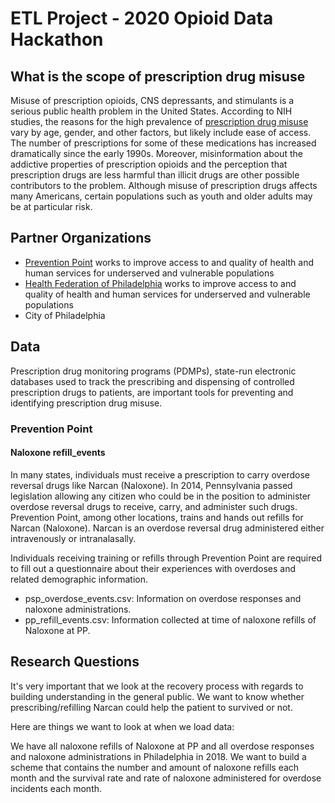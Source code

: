 # ETL Project - 2020 Opioid Data Hackathon

## What is the scope of prescription drug misuse

Misuse of prescription opioids, CNS depressants, and stimulants is a serious public health problem in the United States. According to NIH studies, the reasons for the high prevalence of [prescription drug misuse](https://www.drugabuse.gov/publications/research-reports/misuse-prescription-drugs/what-scope-prescription-drug-misuse) vary by age, gender, and other factors, but likely include ease of access. The number of prescriptions for some of these medications has increased dramatically since the early 1990s. Moreover, misinformation about the addictive properties of prescription opioids and the perception that prescription drugs are less harmful than illicit drugs are other possible contributors to the problem. Although misuse of prescription drugs affects many Americans, certain populations such as youth and older adults may be at particular risk.

## Partner Organizations

- [Prevention Point](http://www.ppponline.org) works to improve access to and quality of health and human services for underserved and vulnerable populations
- [Health Federation of Philadelphia](http://www.healthfederation.org) works to improve access to and quality of health and human services for underserved and vulnerable populations
- City of Philadelphia

## Data

Prescription drug monitoring programs (PDMPs), state-run electronic databases used to track the prescribing and dispensing of controlled prescription drugs to patients, are important tools for preventing and identifying prescription drug misuse.

### Prevention Point

#### Naloxone refill_events
In many states, individuals must receive a prescription to carry overdose reversal drugs like Narcan (Naloxone). In 2014, Pennsylvania passed legislation allowing any citizen who could be in the position to administer overdose reversal drugs to receive, carry, and administer such drugs. Prevention Point, among other locations, trains and hands out refills for Narcan (Naloxone).  Narcan is an overdose reversal drug administered either intravenously or intranalasally. 

Individuals receiving training or refills through Prevention Point are required to fill out a questionnaire about their experiences with overdoses and related demographic information.

- psp_overdose_events.csv: Information on overdose responses and naloxone administrations.
- pp_refill_events.csv: Information collected at time of naloxone refills of Naloxone at PP.

## Research Questions

It's very important that we look at the recovery process with regards to building understanding in the general public. We want to know whether prescribing/refilling Narcan could help the patient to survived or not.

Here are things we want to look at when we load data:

We have all naloxone refills of Naloxone at PP and all overdose responses and naloxone administrations in Philadelphia in 2018. We want to build a scheme that contains the number and amount of naloxone refills each month and the survival rate and rate of naloxone administered for overdose incidents each month.
